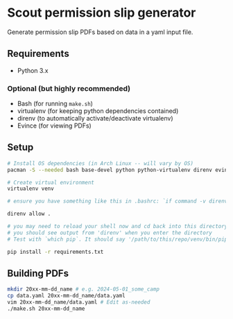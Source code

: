 # Scout permission slip generator

Generate permission slip PDFs based on data in a yaml input file.

## Requirements

- Python 3.x

### Optional (but highly recommended)

- Bash (for running `make.sh`)
- virtualenv (for keeping python dependencies contained)
- direnv (to automatically activate/deactivate virtualenv)
- Evince (for viewing PDFs)

## Setup

```bash
# Install OS dependencies (in Arch Linux -- will vary by OS)
pacman -S --needed bash base-devel python python-virtualenv direnv evince

# Create virtual environment
virtualenv venv

# ensure you have something like this in .bashrc: `if command -v direnv > /dev/null; eval "$(direnv hook bash)"`

direnv allow .

# you may need to reload your shell now and cd back into this directory
# you should see output from 'direnv' when you enter the directory
# Test with `which pip`. It should say '/path/to/this/repo/venv/bin/pip'

pip install -r requirements.txt
```

## Building PDFs

```bash
mkdir 20xx-mm-dd_name # e.g. 2024-05-01_some_camp
cp data.yaml 20xx-mm-dd_name/data.yaml
vim 20xx-mm-dd_name/data.yaml # Edit as-needed
./make.sh 20xx-mm-dd_name
```
